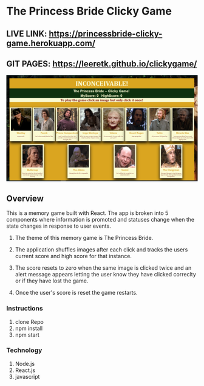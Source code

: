 # The Princess Bride Clicky Game

## LIVE LINK: https://princessbride-clicky-game.herokuapp.com/

## GIT PAGES: https://leeretk.github.io/clickygame/

![](https://github.com/leeretk/clickygame/blob/master/public/homepage.PNG)

## Overview

This is a memory game built with React. The app is broken into 5 components where information is promoted and statuses change when the state changes in response to user events.

1. The theme of this memory game is The Princess Bride.  

3. The application shuffles images after each click and tracks the users current score and high score for that instance. 

4. The score resets to zero when the same image is clicked twice and an alert message appears letting the user know they have clicked correclty or if they have lost the game. 

6. Once the user's score is reset the game restarts. 

### Instructions
1. clone Repo
2. npm install
3. npm start

### Technology
1. Node.js
2. React.js
3. javascript

